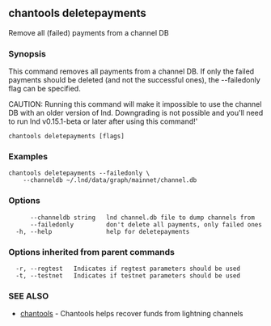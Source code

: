 ## chantools deletepayments

Remove all (failed) payments from a channel DB

### Synopsis

This command removes all payments from a channel DB.
If only the failed payments should be deleted (and not the successful ones), the
--failedonly flag can be specified.

CAUTION: Running this command will make it impossible to use the channel DB
with an older version of lnd. Downgrading is not possible and you'll need to
run lnd v0.15.1-beta or later after using this command!'

```
chantools deletepayments [flags]
```

### Examples

```
chantools deletepayments --failedonly \
	--channeldb ~/.lnd/data/graph/mainnet/channel.db
```

### Options

```
      --channeldb string   lnd channel.db file to dump channels from
      --failedonly         don't delete all payments, only failed ones
  -h, --help               help for deletepayments
```

### Options inherited from parent commands

```
  -r, --regtest   Indicates if regtest parameters should be used
  -t, --testnet   Indicates if testnet parameters should be used
```

### SEE ALSO

* [chantools](chantools.md)	 - Chantools helps recover funds from lightning channels

